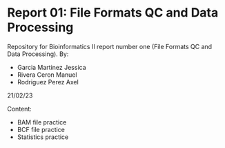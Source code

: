 # Report 01: File Formats QC and Data Processing
Repository for Bioinformatics II report number one (File Formats QC and Data Processing).
By:
- Garcia Martinez Jessica
- Rivera Ceron Manuel
- Rodriguez Perez Axel

21/02/23

Content:
- BAM file practice
- BCF file practice
- Statistics practice
